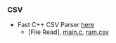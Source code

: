 ### CSV
* Fast C++ CSV Parser [here](https://github.com/ben-strasser/fast-cpp-csv-parser)
    * [File Read], [main.c](), [ram.csv]()  
